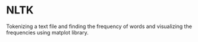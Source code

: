 # NLTK
Tokenizing a text file and finding the frequency of words and visualizing the frequencies using matplot library.
